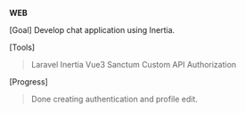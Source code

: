 **WEB**

[Goal]
Develop chat application using Inertia.

[Tools]
> Laravel
> Inertia
> Vue3
> Sanctum
> Custom API Authorization

[Progress]
> Done creating authentication and profile edit.